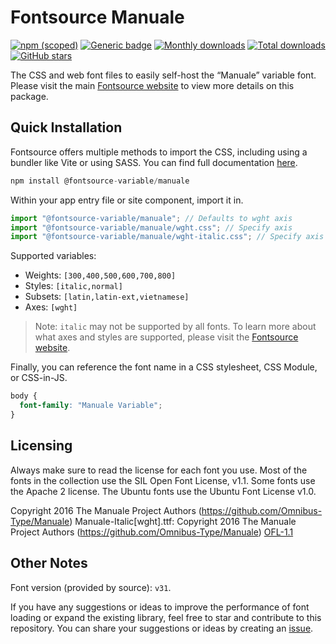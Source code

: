 # Fontsource Manuale

[![npm (scoped)](https://img.shields.io/npm/v/@fontsource-variable/manuale?color=brightgreen)](https://www.npmjs.com/package/@fontsource-variable/manuale) [![Generic badge](https://img.shields.io/badge/fontsource-passing-brightgreen)](https://github.com/fontsource/fontsource) [![Monthly downloads](https://badgen.net/npm/dm/@fontsource-variable/manuale)](https://github.com/fontsource/fontsource) [![Total downloads](https://badgen.net/npm/dt/@fontsource-variable/manuale)](https://github.com/fontsource/fontsource) [![GitHub stars](https://img.shields.io/github/stars/fontsource/fontsource.svg?style=social&label=Star)](https://github.com/fontsource/fontsource/stargazers)

The CSS and web font files to easily self-host the “Manuale” variable font. Please visit the main [Fontsource website](https://fontsource.org/fonts/manuale) to view more details on this package.

## Quick Installation

Fontsource offers multiple methods to import the CSS, including using a bundler like Vite or using SASS. You can find full documentation [here](https://fontsource.org/docs/getting-started/introduction).

```javascript
npm install @fontsource-variable/manuale
```

Within your app entry file or site component, import it in.

```javascript
import "@fontsource-variable/manuale"; // Defaults to wght axis
import "@fontsource-variable/manuale/wght.css"; // Specify axis
import "@fontsource-variable/manuale/wght-italic.css"; // Specify axis and style
```

Supported variables:
- Weights: `[300,400,500,600,700,800]`
- Styles: `[italic,normal]`
- Subsets: `[latin,latin-ext,vietnamese]`
- Axes: `[wght]`

> Note: `italic` may not be supported by all fonts. To learn more about what axes and styles are supported, please visit the [Fontsource website](https://fontsource.org/fonts/manuale).

Finally, you can reference the font name in a CSS stylesheet, CSS Module, or CSS-in-JS.

```css
body {
  font-family: "Manuale Variable";
}
```

## Licensing
Always make sure to read the license for each font you use. Most of the fonts in the collection use the SIL Open Font License, v1.1. Some fonts use the Apache 2 license. The Ubuntu fonts use the Ubuntu Font License v1.0.

Copyright 2016 The Manuale Project Authors (https://github.com/Omnibus-Type/Manuale) Manuale-Italic[wght].ttf: Copyright 2016 The Manuale Project Authors (https://github.com/Omnibus-Type/Manuale)
[OFL-1.1](https://openfontlicense.org)

## Other Notes
Font version (provided by source): `v31`.

If you have any suggestions or ideas to improve the performance of font loading or expand the existing library, feel free to star and contribute to this repository. You can share your suggestions or ideas by creating an [issue](https://github.com/fontsource/fontsource/issues).